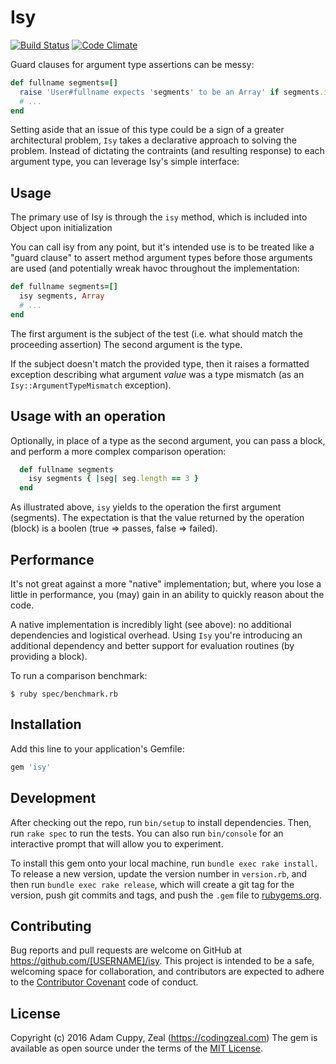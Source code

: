 # Isy

[![Build Status](https://travis-ci.org/acuppy/isy.svg?branch=master)](https://travis-ci.org/acuppy/isy)
[![Code Climate](https://codeclimate.com/github/acuppy/isy/badges/gpa.svg)](https://codeclimate.com/github/acuppy/isy)

Guard clauses for argument type assertions can be messy:

```ruby
def fullname segments=[]
  raise 'User#fullname expects 'segments' to be an Array' if segments.is_a? Array
  # ...
end
```

Setting aside that an issue of this type could be a sign of a greater
architectural problem, `Isy` takes a declarative approach to solving the problem.
Instead of dictating the contraints (and resulting response) to each argument type,
you can leverage Isy's simple interface:

## Usage

The primary use of Isy is through the `isy` method, which is included into Object upon initialization

You can call isy from any point, but it's intended use is to be treated like a "guard clause" to
assert method argument types before those arguments are used (and potentially wreak havoc
throughout the implementation:

```ruby
def fullname segments=[]
  isy segments, Array
  # ...
end
```

The first argument is the subject of the test (i.e. what should match the proceeding assertion)
The second argument is the type.

If the subject doesn't match the provided type, then it raises a formatted exception describing
what argument *value* was a type mismatch (as an `Isy::ArgumentTypeMismatch` exception).

## Usage with an operation

Optionally, in place of a type as the second argument, you can pass a block, and perform
a more complex comparison operation:

```ruby
  def fullname segments
    isy segments { |seg| seg.length == 3 }
  end
```

As illustrated above, `isy` yields to the operation the first argument (segments).  The expectation
is that the value returned by the operation (block) is a boolen (true => passes, false => failed).

## Performance

It's not great against a more "native" implementation; but, where you lose a little
in performance, you (may) gain in an ability to quickly reason about the
code.

A native implementation is incredibly light (see above): no additional dependencies
and logistical overhead.  Using `Isy` you're introducing an additional dependency and
better support for evaluation routines (by providing a block).

To run a comparison benchmark:

`$ ruby spec/benchmark.rb`

## Installation

Add this line to your application's Gemfile:

```ruby
gem 'isy'
```

## Development

After checking out the repo, run `bin/setup` to install dependencies. Then, run `rake spec` to run the tests. You can also run `bin/console` for an interactive prompt that will allow you to experiment.

To install this gem onto your local machine, run `bundle exec rake install`. To release a new version, update the version number in `version.rb`, and then run `bundle exec rake release`, which will create a git tag for the version, push git commits and tags, and push the `.gem` file to [rubygems.org](https://rubygems.org).

## Contributing

Bug reports and pull requests are welcome on GitHub at https://github.com/[USERNAME]/isy. This project is intended to be a safe, welcoming space for collaboration, and contributors are expected to adhere to the [Contributor Covenant](contributor-covenant.org) code of conduct.


## License

Copyright (c) 2016 Adam Cuppy, Zeal (https://codingzeal.com)
The gem is available as open source under the terms of the [MIT License](http://opensource.org/licenses/MIT).
